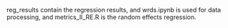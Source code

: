 reg_results contain the regression results, and wrds.ipynb is used for data processing, and metrics_II_RE.R is the random effects regression.